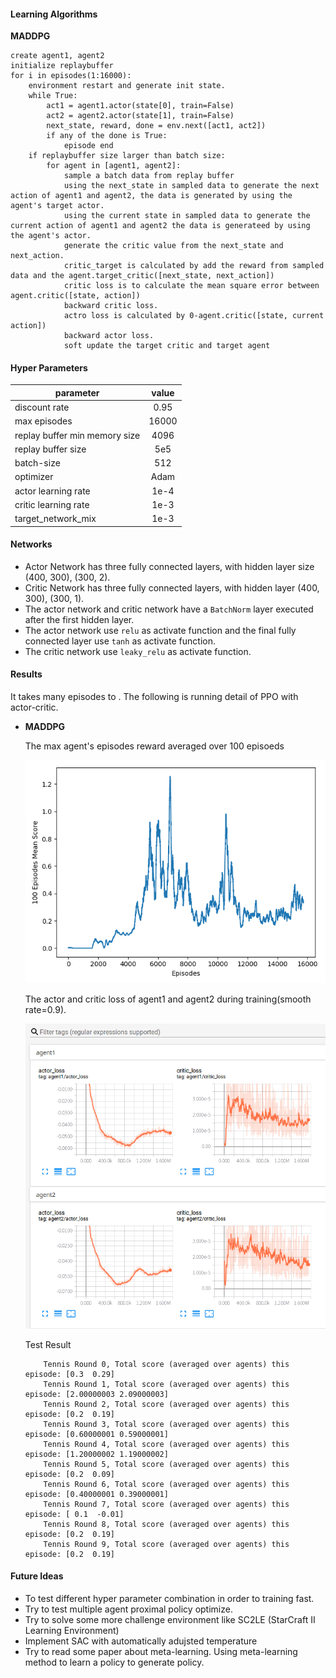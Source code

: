 #### Learning Algorithms

**MADDPG**
```
create agent1, agent2
initialize replaybuffer
for i in episodes(1:16000):
    environment restart and generate init state.
    while True:
        act1 = agent1.actor(state[0], train=False)
        act2 = agent2.actor(state[1], train=False)
        next_state, reward, done = env.next([act1, act2])
        if any of the done is True:
            episode end
    if replaybuffer size larger than batch size:
        for agent in [agent1, agent2]:
            sample a batch data from replay buffer
            using the next_state in sampled data to generate the next action of agent1 and agent2, the data is generated by using the agent's target actor.
            using the current state in sampled data to generate the current action of agent1 and agent2 the data is generateed by using the agent's actor.
            generate the critic value from the next_state and next_action.
            critic_target is calculated by add the reward from sampled data and the agent.target_critic([next_state, next_action])
            critic loss is to calculate the mean square error between agent.critic([state, action])
            backward critic loss.
            actro loss is calculated by 0-agent.critic([state, current action])
            backward actor loss.
            soft update the target critic and target agent
```

#### Hyper Parameters

| parameter   |      value | 
|----------|:-------------:|
| discount rate | 0.95     |
| max episodes | 16000    |
| replay buffer min memory size | 4096 |
| replay buffer size  | 5e5 |
| batch-size    |    512    |
| optimizer     |    Adam  |
| actor learning rate |   1e-4   |
| critic learning rate |   1e-3   |
| target_network_mix |   1e-3   |

#### Networks
* Actor Network has three fully connected layers, with hidden layer size (400, 300), (300, 2).
* Critic Network has three fully connected layers, with hidden layer (400, 300), (300, 1).
* The actor network and critic network have a `BatchNorm` layer executed after the first hidden layer.
* The actor network use `relu` as activate function and the final fully connected layer use `tanh` as activate function.
* The critic network use `leaky_relu` as activate function.

#### Results
It takes many episodes to . The following is running detail of PPO with actor-critic.

*  **MADDPG**

    The max agent's episodes reward averaged over 100 episoeds

    ![maddpg](./results/average_mean_scores.png)

    The actor and critic loss of agent1 and agent2 during training(smooth rate=0.9).

    ![maddpg_loss](./results/maddpg_loss.png)

    Test Result

    ```
        Tennis Round 0, Total score (averaged over agents) this episode: [0.3  0.29]
        Tennis Round 1, Total score (averaged over agents) this episode: [2.00000003 2.09000003]
        Tennis Round 2, Total score (averaged over agents) this episode: [0.2  0.19]
        Tennis Round 3, Total score (averaged over agents) this episode: [0.60000001 0.59000001]
        Tennis Round 4, Total score (averaged over agents) this episode: [1.20000002 1.19000002]
        Tennis Round 5, Total score (averaged over agents) this episode: [0.2  0.09]
        Tennis Round 6, Total score (averaged over agents) this episode: [0.40000001 0.39000001]
        Tennis Round 7, Total score (averaged over agents) this episode: [ 0.1  -0.01]
        Tennis Round 8, Total score (averaged over agents) this episode: [0.2  0.19]
        Tennis Round 9, Total score (averaged over agents) this episode: [0.2  0.19]

    ```


#### Future Ideas
* To test different hyper parameter combination in order to training fast.
* Try to test multiple agent proximal policy optimize.
* Try to solve some more challenge environment like SC2LE (StarCraft II Learning Environment)
* Implement SAC with automatically adujsted temperature
* Try to read some paper about meta-learning. Using meta-learning method to learn a policy to generate policy.